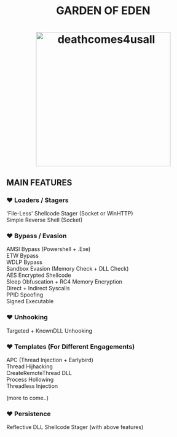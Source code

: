 <h1 align="center">
	GARDEN OF EDEN<br />
</h1>

<h1 align="center">
	<img width="350" src="https://github.com/blackmamba442/Rx/assets/97571183/761d7c05-aac2-4a37-8e8e-495a508361c5" alt="deathcomes4usall">
</h1>


## MAIN FEATURES

### ♥ Loaders / Stagers
'File-Less' Shellcode Stager (Socket or WinHTTP)<br />
Simple Reverse Shell (Socket)

### ♥ Bypass / Evasion
AMSI Bypass (Powershell + .Exe)<br />
ETW Bypass<br />
WDLP Bypass<br />
Sandbox Evasion (Memory Check + DLL Check)<br />
AES Encrypted Shellcode<br />
Sleep Obfuscation + RC4 Memory Encryption<br />
Direct + Indirect Syscalls<br />
PPID Spoofing<br />
Signed Executable


### ♥ Unhooking
Targeted + KnownDLL Unhooking<br />

### ♥ Templates (For Different Engagements)
APC (Thread Injection + Earlybird)<br />
Thread Hijhacking<br />
CreateRemoteThread DLL<br />
Process Hollowing<br />
Threadless Injection<br />


(more to come..)

### ♥ Persistence
Reflective DLL Shellcode Stager (with above features)
